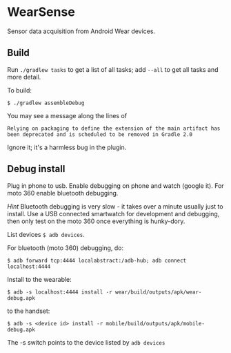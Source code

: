 WearSense
===========

Sensor data acquisition from Android Wear devices.


## Build

Run `./gradlew tasks` to get a list of all tasks; add `--all` to get
all tasks and more detail.

To build:

```
$ ./gradlew assembleDebug
```

You may see a message along the lines of

```
Relying on packaging to define the extension of the main artifact has been deprecated and is scheduled to be removed in Gradle 2.0
```

Ignore it; it's a harmless bug in the plugin.


## Debug install

Plug in phone to usb.  Enable debugging on phone and watch (google
it).  For moto 360 enable bluetooth debugging.

*Hint* Bluetooth debugging is very slow - it takes over a minute
 usually just to install.  Use a USB connected smartwatch for
 development and debugging, then only test on the moto 360 once
 everything is hunky-dory.

List devices `$ adb devices`.

For bluetooth (moto 360) debugging, do:

```
$ adb forward tcp:4444 localabstract:/adb-hub; adb connect localhost:4444
```

Install to the wearable:

```
$ adb -s localhost:4444 install -r wear/build/outputs/apk/wear-debug.apk
```

to the handset:

```
$ adb -s <device id> install -r mobile/build/outputs/apk/mobile-debug.apk
```


The -s switch points to the device listed by `adb devices`
